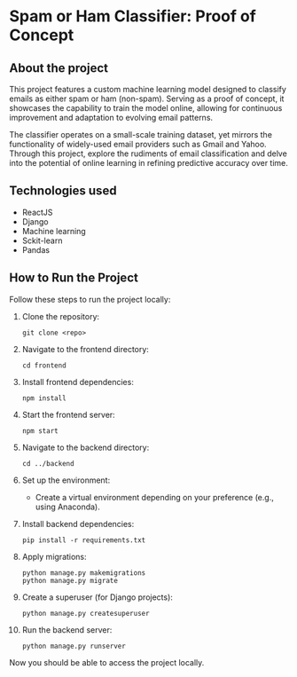 # Spam or Ham Classifier: Proof of Concept

## About the project
This project features a custom machine learning model designed to classify emails as either spam or ham (non-spam). Serving as a proof of concept, it showcases the capability to train the model online, allowing for continuous improvement and adaptation to evolving email patterns.

The classifier operates on a small-scale training dataset, yet mirrors the functionality of widely-used email providers such as Gmail and Yahoo. Through this project, explore the rudiments of email classification and delve into the potential of online learning in refining predictive accuracy over time.

## Technologies used

- ReactJS
- Django
- Machine learning
- Sckit-learn
- Pandas

## How to Run the Project

Follow these steps to run the project locally:

1. Clone the repository:
    ```
    git clone <repo>
    ```

2. Navigate to the frontend directory:
    ```
    cd frontend
    ```

3. Install frontend dependencies:
    ```
    npm install
    ```

4. Start the frontend server:
    ```
    npm start
    ```

5. Navigate to the backend directory:
    ```
    cd ../backend
    ```

6. Set up the environment:
   - Create a virtual environment depending on your preference (e.g., using Anaconda).
   
7. Install backend dependencies:
    ```
    pip install -r requirements.txt
    ```

8. Apply migrations:
    ```
    python manage.py makemigrations
    python manage.py migrate
    ```

9. Create a superuser (for Django projects):
    ```
    python manage.py createsuperuser
    ```

10. Run the backend server:
    ```
    python manage.py runserver
    ```

Now you should be able to access the project locally. 
